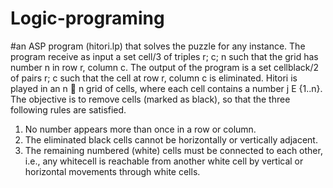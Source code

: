 # Logic-programing
#an ASP program (hitori.lp) that solves the puzzle for any instance. The program receive as input a set cell/3 of triples r; c; n such that the grid has number n
in row r, column c. The output of the program is a set cellblack/2 of pairs r; c such that the cell at row r, column c is eliminated.
Hitori is played in an n  n grid of cells, where each cell contains a number j E {1..n}. The objective is to remove cells (marked as black), so that the three following rules are satisfied.
1. No number appears more than once in a row or column.
2. The eliminated black cells cannot be horizontally or vertically adjacent.
3. The remaining numbered (white) cells must be connected to each other, i.e., any whitecell is reachable from another white cell by vertical or horizontal movements through
white cells.
